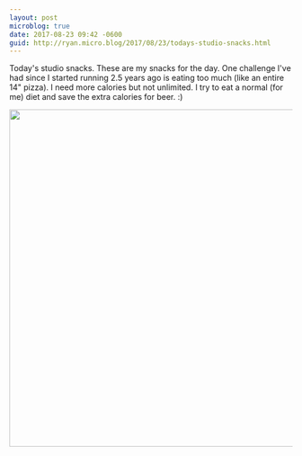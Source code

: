 ```yaml
---
layout: post
microblog: true
date: 2017-08-23 09:42 -0600
guid: http://ryan.micro.blog/2017/08/23/todays-studio-snacks.html
---
```

Today's studio snacks. These are my snacks for the day. One challenge I've had since I started running 2.5 years ago is eating too much (like an entire 14" pizza). I need more calories but not unlimited. I try to eat a normal (for me) diet and save the extra calories for beer. :)

<img src="http://www.ryanruns.com/uploads/2017/17038928cf.jpg" width="600" height="600" />
